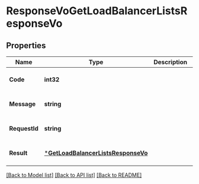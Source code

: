 # ResponseVoGetLoadBalancerListsResponseVo

## Properties
Name | Type | Description | Notes
------------ | ------------- | ------------- | -------------
**Code** | **int32** |  | [optional] [default to null]
**Message** | **string** |  | [optional] [default to null]
**RequestId** | **string** |  | [optional] [default to null]
**Result** | [***GetLoadBalancerListsResponseVo**](GetLoadBalancerListsResponseVo.md) |  | [optional] [default to null]

[[Back to Model list]](../README.md#documentation-for-models) [[Back to API list]](../README.md#documentation-for-api-endpoints) [[Back to README]](../README.md)


